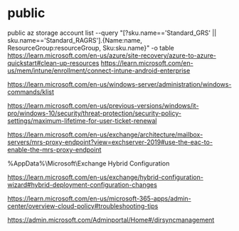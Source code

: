 # public
public
az storage account list --query "[?sku.name=='Standard_GRS' || sku.name=='Standard_RAGRS'].{Name:name, ResourceGroup:resourceGroup, Sku:sku.name}" -o table
https://learn.microsoft.com/en-us/azure/site-recovery/azure-to-azure-quickstart#clean-up-resources
https://learn.microsoft.com/en-us/mem/intune/enrollment/connect-intune-android-enterprise

https://learn.microsoft.com/en-us/windows-server/administration/windows-commands/klist

https://learn.microsoft.com/en-us/previous-versions/windows/it-pro/windows-10/security/threat-protection/security-policy-settings/maximum-lifetime-for-user-ticket-renewal

https://learn.microsoft.com/en-us/exchange/architecture/mailbox-servers/mrs-proxy-endpoint?view=exchserver-2019#use-the-eac-to-enable-the-mrs-proxy-endpoint

%AppData%\Microsoft\Exchange Hybrid Configuration

https://learn.microsoft.com/en-us/exchange/hybrid-configuration-wizard#hybrid-deployment-configuration-changes

https://learn.microsoft.com/en-us/microsoft-365-apps/admin-center/overview-cloud-policy#troubleshooting-tips

https://admin.microsoft.com/Adminportal/Home#/dirsyncmanagement

